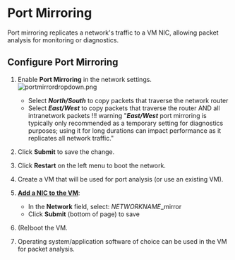 # Port Mirroring

Port mirroring replicates a network's traffic to a VM NIC, allowing packet analysis for monitoring or diagnostics.

## Configure Port Mirroring

1. Enable **Port Mirroring** in the network settings.
![portmirrordropdown.png](/product-guide/screenshots/portmirrordropdown.png)
    - Select ***North/South*** to copy packets that traverse the network router
    - Select ***East/West*** to copy packets that traverse the router AND all intranetwork packets
!!! warning "***East/West*** port mirroring is typically only recommended as a temporary setting for diagnostics purposes; using it for long durations can impact performance as it replicates all network traffic."

2. Click **Submit** to save the change.
3. Click **Restart** on the left menu to boot the network.
4. Create a VM that will be used for port analysis (or use an existing VM).
5. [**Add a NIC to the VM**](/product-guide/virtual-machines/vm-nics):
   - In the **Network** field, select: *NETWORKNAME*_mirror
   - Click **Submit** (bottom of page) to save
6. (Re)boot the VM.
7. Operating system/application software of choice can be used in the VM for packet analysis.
